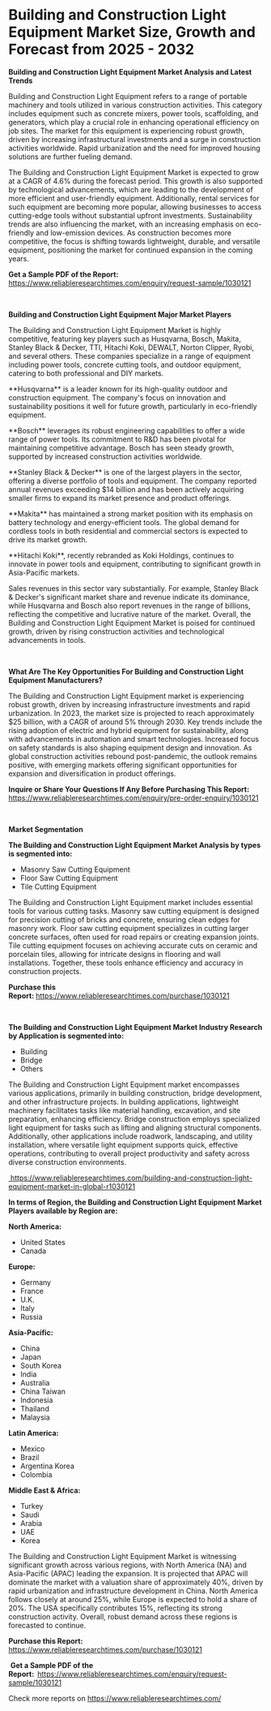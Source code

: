 <p><h1>Building and Construction Light Equipment Market Size, Growth and Forecast from 2025 - 2032</h1></p><p><strong>Building and Construction Light Equipment Market Analysis and Latest Trends</strong></p>
<p><p>Building and Construction Light Equipment refers to a range of portable machinery and tools utilized in various construction activities. This category includes equipment such as concrete mixers, power tools, scaffolding, and generators, which play a crucial role in enhancing operational efficiency on job sites. The market for this equipment is experiencing robust growth, driven by increasing infrastructural investments and a surge in construction activities worldwide. Rapid urbanization and the need for improved housing solutions are further fueling demand.</p><p>The Building and Construction Light Equipment Market is expected to grow at a CAGR of 4.6% during the forecast period. This growth is also supported by technological advancements, which are leading to the development of more efficient and user-friendly equipment. Additionally, rental services for such equipment are becoming more popular, allowing businesses to access cutting-edge tools without substantial upfront investments. Sustainability trends are also influencing the market, with an increasing emphasis on eco-friendly and low-emission devices. As construction becomes more competitive, the focus is shifting towards lightweight, durable, and versatile equipment, positioning the market for continued expansion in the coming years.</p></p>
<p><strong>Get a Sample PDF of the Report:&nbsp;</strong> <a href="https://www.reliableresearchtimes.com/enquiry/request-sample/1030121?utm_campaign=2931&utm_medium=2&utm_source=Github&utm_content=ia&utm_term=21032025&utm_id=building-and-construction-light-equipment">https://www.reliableresearchtimes.com/enquiry/request-sample/1030121</a></p>
<p>&nbsp;</p>
<p><strong>Building and Construction Light Equipment Major Market Players</strong></p>
<p><p>The Building and Construction Light Equipment Market is highly competitive, featuring key players such as Husqvarna, Bosch, Makita, Stanley Black & Decker, TTI, Hitachi Koki, DEWALT, Norton Clipper, Ryobi, and several others. These companies specialize in a range of equipment including power tools, concrete cutting tools, and outdoor equipment, catering to both professional and DIY markets.</p><p>**Husqvarna** is a leader known for its high-quality outdoor and construction equipment. The company's focus on innovation and sustainability positions it well for future growth, particularly in eco-friendly equipment.</p><p>**Bosch** leverages its robust engineering capabilities to offer a wide range of power tools. Its commitment to R&D has been pivotal for maintaining competitive advantage. Bosch has seen steady growth, supported by increased construction activities worldwide.</p><p>**Stanley Black & Decker** is one of the largest players in the sector, offering a diverse portfolio of tools and equipment. The company reported annual revenues exceeding $14 billion and has been actively acquiring smaller firms to expand its market presence and product offerings.</p><p>**Makita** has maintained a strong market position with its emphasis on battery technology and energy-efficient tools. The global demand for cordless tools in both residential and commercial sectors is expected to drive its market growth.</p><p>**Hitachi Koki**, recently rebranded as Koki Holdings, continues to innovate in power tools and equipment, contributing to significant growth in Asia-Pacific markets.</p><p>Sales revenues in this sector vary substantially. For example, Stanley Black & Decker's significant market share and revenue indicate its dominance, while Husqvarna and Bosch also report revenues in the range of billions, reflecting the competitive and lucrative nature of the market. Overall, the Building and Construction Light Equipment Market is poised for continued growth, driven by rising construction activities and technological advancements in tools.</p></p>
<p>&nbsp;</p>
<p><strong>What Are The Key Opportunities For Building and Construction Light Equipment Manufacturers?</strong></p>
<p><p>The Building and Construction Light Equipment market is experiencing robust growth, driven by increasing infrastructure investments and rapid urbanization. In 2023, the market size is projected to reach approximately $25 billion, with a CAGR of around 5% through 2030. Key trends include the rising adoption of electric and hybrid equipment for sustainability, along with advancements in automation and smart technologies. Increased focus on safety standards is also shaping equipment design and innovation. As global construction activities rebound post-pandemic, the outlook remains positive, with emerging markets offering significant opportunities for expansion and diversification in product offerings.</p></p>
<p><strong>Inquire or Share Your Questions If Any Before Purchasing This Report:</strong> <a href="https://www.reliableresearchtimes.com/enquiry/pre-order-enquiry/1030121?utm_campaign=2931&utm_medium=2&utm_source=Github&utm_content=ia&utm_term=21032025&utm_id=building-and-construction-light-equipment">https://www.reliableresearchtimes.com/enquiry/pre-order-enquiry/1030121</a></p>
<p>&nbsp;</p>
<p><strong>Market Segmentation</strong></p>
<p><strong>The Building and Construction Light Equipment Market Analysis by types is segmented into:</strong></p>
<p><ul><li>Masonry Saw Cutting Equipment</li><li>Floor Saw Cutting Equipment</li><li>Tile Cutting Equipment</li></ul></p>
<p><p>The Building and Construction Light Equipment market includes essential tools for various cutting tasks. Masonry saw cutting equipment is designed for precision cutting of bricks and concrete, ensuring clean edges for masonry work. Floor saw cutting equipment specializes in cutting larger concrete surfaces, often used for road repairs or creating expansion joints. Tile cutting equipment focuses on achieving accurate cuts on ceramic and porcelain tiles, allowing for intricate designs in flooring and wall installations. Together, these tools enhance efficiency and accuracy in construction projects.</p></p>
<p><strong>Purchase this Report:&nbsp;</strong><a href="https://www.reliableresearchtimes.com/purchase/1030121?utm_campaign=2931&utm_medium=2&utm_source=Github&utm_content=ia&utm_term=21032025&utm_id=building-and-construction-light-equipment">https://www.reliableresearchtimes.com/purchase/1030121</a></p>
<p>&nbsp;</p>
<p><strong>The Building and Construction Light Equipment Market Industry Research by Application is segmented into:</strong></p>
<p><ul><li>Building</li><li>Bridge</li><li>Others</li></ul></p>
<p><p>The Building and Construction Light Equipment market encompasses various applications, primarily in building construction, bridge development, and other infrastructure projects. In building applications, lightweight machinery facilitates tasks like material handling, excavation, and site preparation, enhancing efficiency. Bridge construction employs specialized light equipment for tasks such as lifting and aligning structural components. Additionally, other applications include roadwork, landscaping, and utility installation, where versatile light equipment supports quick, effective operations, contributing to overall project productivity and safety across diverse construction environments.</p></p>
<p><a href="https://www.reliableresearchtimes.com/building-and-construction-light-equipment-market-in-global-r1030121?utm_campaign=2931&utm_medium=2&utm_source=Github&utm_content=ia&utm_term=21032025&utm_id=building-and-construction-light-equipment">&nbsp;https://www.reliableresearchtimes.com/building-and-construction-light-equipment-market-in-global-r1030121</a></p>
<p><strong>In terms of Region, the Building and Construction Light Equipment Market Players available by Region are:</strong></p>
<p>
    <p> <strong> North America: </strong>
        <ul>
            <li>United States</li>
            <li>Canada</li>
        </ul>
        </p> 
    <p> <strong> Europe: </strong>
        <ul>
            <li>Germany</li>
            <li>France</li>
            <li>U.K.</li>
            <li>Italy</li>
            <li>Russia</li>
        </ul>
        </p> 
    <p> <strong> Asia-Pacific: </strong>
        <ul>
            <li>China</li>
            <li>Japan</li>
            <li>South Korea</li>
            <li>India</li>
            <li>Australia</li>
            <li>China Taiwan</li>
            <li>Indonesia</li>
            <li>Thailand</li>
            <li>Malaysia</li>
        </ul>
        </p> 
    <p> <strong> Latin America: </strong>
        <ul>
            <li>Mexico</li>
            <li>Brazil</li>
            <li>Argentina Korea</li>
            <li>Colombia</li>
        </ul>
        </p> 
    <p> <strong> Middle East & Africa: </strong>
        <ul>
            <li>Turkey</li>
            <li>Saudi</li>
            <li>Arabia</li>
            <li>UAE</li>
            <li>Korea</li>
        </ul>
    </p>
    </p>
<p><p>The Building and Construction Light Equipment Market is witnessing significant growth across various regions, with North America (NA) and Asia-Pacific (APAC) leading the expansion. It is projected that APAC will dominate the market with a valuation share of approximately 40%, driven by rapid urbanization and infrastructure development in China. North America follows closely at around 25%, while Europe is expected to hold a share of 20%. The USA specifically contributes 15%, reflecting its strong construction activity. Overall, robust demand across these regions is forecasted to continue.</p></p>
<p><strong>Purchase this Report: </strong><a href="https://www.reliableresearchtimes.com/purchase/1030121?utm_campaign=2931&utm_medium=2&utm_source=Github&utm_content=ia&utm_term=21032025&utm_id=building-and-construction-light-equipment">https://www.reliableresearchtimes.com/purchase/1030121</a></p>
<p>&nbsp;<strong>Get a Sample PDF of the Report:&nbsp;&nbsp;</strong><a href="https://www.reliableresearchtimes.com/enquiry/request-sample/1030121?utm_campaign=2931&utm_medium=2&utm_source=Github&utm_content=ia&utm_term=21032025&utm_id=building-and-construction-light-equipment">https://www.reliableresearchtimes.com/enquiry/request-sample/1030121</a></p>
<p><strong></strong></p>
<p>Check more reports on <a href="https://www.reliableresearchtimes.com/?utm_campaign=2931&utm_medium=2&utm_source=Github&utm_content=ia&utm_term=21032025&utm_id=building-and-construction-light-equipment">https://www.reliableresearchtimes.com/</a></p>